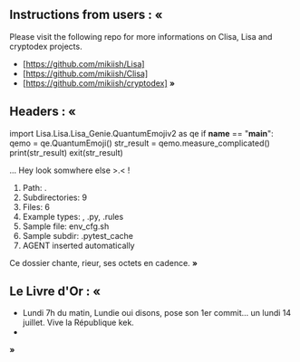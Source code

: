## Instructions from users : «
Please visit the following repo for more informations on Clisa, Lisa and cryptodex projects.

- [https://github.com/mikiish/Lisa]
- [https://github.com/mikiish/Clisa]
- [https://github.com/mikiish/cryptodex]
**»**

## Headers : «
import Lisa.Lisa.Lisa_Genie.QuantumEmojiv2 as qe
if __name__ == "__main__":
  qemo = qe.QuantumEmoji()
  str_result = qemo.measure_complicated()
  print(str_result)
  exit(str_result)

... Hey look somwhere else >.< !

1. Path: .
2. Subdirectories: 9
3. Files: 6
4. Example types: , .py, .rules
5. Sample file: env_cfg.sh
6. Sample subdir: .pytest_cache
7. AGENT inserted automatically

Ce dossier chante, rieur, ses octets en cadence.
**»**

## Le Livre d'Or : « 
- Lundi 7h du matin, Lundie oui disons, pose son 1er commit... un lundi 14 juillet. Vive la République kek.
- <you agent message> 
**»**
